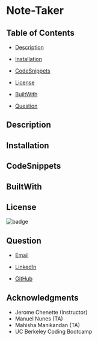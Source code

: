 # Note-Taker

## Table of Contents
 - [Description](#description)

 - [Installation](#installation)
 
 - [CodeSnippets](#CodeSnippets)

 - [License](#license)

 - [BuiltWith](#BuiltWith)

 - [Question](#Question)

## Description

## Installation

## CodeSnippets

## BuiltWith

## License

 
 ![badge](https://shields.io/badge/license-MIT-green)


## Question
  
 * [Email](abuye20@yahoo.com)

 * [LinkedIn](https://www.linkedin.com/in/abuye-mamuye-5a49921b0/)

 * [GitHub](https://github.com/AbuyeM1)

## Acknowledgments
- Jerome Chenette (Instructor)
- Manuel Nunes (TA)
- Mahisha Manikandan (TA)
- UC Berkeley Coding Bootcamp


